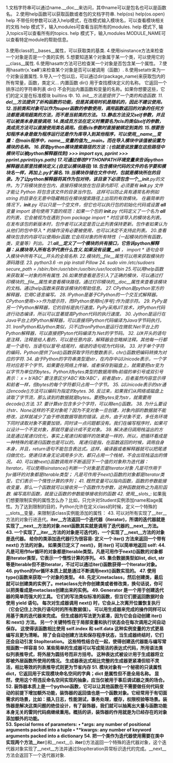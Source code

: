 1.文档字符串可以通过name.__doc__来访问，其中name可以是包名也可以是函数名。
2.使用help函数可以获取函数或者包的文档字符串.
	help(os)
	help(os.open)
	help 不带任何参数可以进入help模式，在改模式输入模块名，可以查看模块相关的文档
	help 模式下，输入modules可查看当前所有的modules.
	help 模式下, 输入topics可以查看所有的topics.
	help 模式下，输入modules MODULE_NAME可以查看特定module的帮助信息。

3.使用class的__bases__属性，可以获取类的基类.
4.使用isinstance方法来检查一个对象是否是一个类的实例.
5.想要知道某个对象属于某一个类，可以使用它的__class__属性.
6.使用hasattr方法可已检查某一个对象是否包含某一个属性。
7.使用hasattr(x.'__call__')来检查某个对象是否可以被调用（函数）.
8.使用setattr来为一个对象设置属性.
9.导入一个包以后，可以通过dir(package_name)来获取包内的所有常量，函数，类定义...
	内置函数 dir() 用于查找模块定义的名称。 它返回一个排序过的字符串列表
	dir() 不会列出内置函数和变量的名称。如果你想要这些，它们的定义是在标准模块 builtins 中.
10. __init__方法是提供了一个类的构造函数.
11. __del__方法提供了析构函数的功能，但是其调用时机是随机的，因此不建议使用。
12.当前类和对象可以作为super函数的参数使用，调用函数返回的对象的任何方法都是调用超类的方法，而不是当前类的方法。
13.静态方法没又self参数，并且可以被类本身直接调用.
14.类成员方法在定义时需要名为cls的类似self的参数，类成员方法可以直接使用类名调用。但是cls参数时直接被绑定到类的.
15.想要告知程序本身是做为程序运行还是作为库导入到其他程序，可以使用__name__变量：在main程序中，__name__变量的值为__main__。而在导入模块中该值被设置为模块的名称。
16.获取python模块搜索路径的方法：(也就是说放置在这些路径中模块可以被python解释器找到)
	>>> import sys, pprint
	>>> pprint.pprint(sys.path)
17.可通过修改PYTHONPATH环境变量来告诉python解释器去那里找模块定义.(自定以模块路径)
18.包含模块代码的文件的名字要和模块名一样，再加上.py扩展名.
19.当模块存储在文件中时，包就是模块所在的目录。为了让python解释器将其作为包对待，该目录下必须包含一个__init__.py的文件。为了将模块放在包内，直接将模块放在包目录内即可.
	必须要有 __init__.py 文件才能让 Python 将包含该文件的目录当作包。 这样可以防止具有通常名称例如 string 的目录在无意中隐藏稍后在模块搜索路径上出现的有效模块。 在最简单的情况下，__init__.py 可以只是一个空文件，但它也可以执行包的初始化代码或设置 __all__ 变量
	import 语句使用下面的规范：如果一个包的 __init__.py 代码定义了一个名为 __all__ 的列表，它会被视为在遇到 from package import * 时应该导入的模块名列表。在发布该包的新版本时，包作者可以决定是否让此列表保持更新。包作者如果认为从他们的包中导入 * 的操作没有必要被使用，也可以决定不支持此列表。
20.查看模块包含的内容可以使用dir函数.它会将对象的所有特性（一起模块的所有函数，类，变量等）列出。
21.__all__定义了一个模块的共有接口，它告诉python解释器：从模块导入所有名字代表什么含义.如果没有设置__all___ ， import * 语句会导入模块中所有不以__开头的全局名称.
22.模块的__file__属性可以用来获取模块的源码路径.
23. python3.6 -m pip install Pillow
24. sudo vim /etc/sudoers
	secure_path = /sbin:/bin:/usr/sbin:/usr/bin:/usr/local/bin
25.可以用help函数来获取某一对象的所有属性.
26.如果想查看是否引入了正确的模块，可以通过打印模块的__file__属性来查看模块路径。通过打印模块的__doc__属性来查看该模块的文档。通过help函数来获取该模块的帮助信息。
27. CPython是python官方的解释器，它用C语言编写。
28. IPython是基于CPython的一个交互式解释器。CPython使用>>>作为提示符，而IPython使用In[序号]:作为提示符。
29. PyPy是另一个Python解释器，它的目标是执行速度。PyPy采用JIT技术，对Python代码进行动态编译，所以可以显著提高Python代码的执行速度。
30. Jython是运行在Java平台上的Python解释器，可以直接将Python代码编译为Java字节码执行。
31. IronPython和Jython类似，只不过IronPython是运行在微软.Net平台上的Python解释器，可以直接把Pyton代码编译为.Net的字节码。
32. 以#开头的语句是注释，注释是给人看的，可以是任意内容，解释器会忽略掉注释。其他每一行都是一个语句，当语句以冒号:结尾时，缩进的语句视为代码块。
33. 对于单个字符的编码，Python提供了ord()函数获取字符的整数表示，chr()函数把编码转换为对应的字符.
34. 由于Python的字符串类型是str，在内存中以Unicode表示，一个字符对应若干个字节。如果要在网络上传输，或者保存到磁盘上，就需要把str变为以字节为单位的bytes。Python对bytes类型的数据用带b前缀的单引号或双引号表示：
		x = b'ABC'
	要注意区分'ABC'和b'ABC'，前者是str，后者虽然内容显示得和前者一样，但bytes的每个字符都只占用一个字节。
35. 以Unicode表示的str通过encode()方法可以编码为指定的bytes.
36. 反过来，如果我们从网络或磁盘上读取了字节流，那么读到的数据就是bytes。要把bytes变为str，就需要用decode()方法.
37. 要计算str包含多少个字符，可以用len()函数。
38. 为什么要设计str、None这样的不变对象呢？因为不变对象一旦创建，对象内部的数据就不能修改，这样就减少了由于修改数据导致的错误。此外，由于对象不变，多任务环境下同时读取对象不需要加锁，同时读一点问题都没有。我们在编写程序时，如果可以设计一个不变对象，那就尽量设计成不变对象。
39. 解决递归调用栈溢出的方法是通过尾递归优化，事实上尾递归和循环的效果是一样的，所以，把循环看成是一种特殊的尾递归函数也是可以的。
	尾递归是指，在函数返回的时候，调用自身本身，并且，return语句不能包含表达式。这样，编译器或者解释器就可以把尾递归做优化，使递归本身无论调用多少次，都只占用一个栈帧，不会出现栈溢出的情况。
40. 可以被next()函数调用并不断返回下一个值的对象称为迭代器：Iterator。可以使用isinstance()判断一个对象是否是Iterator对象
	凡是可作用于for循环的对象都是Iterable类型；
	凡是可作用于next()函数的对象都是Iterator类型，它们表示一个惰性计算的序列；
41. 既然变量可以指向函数，函数的参数能接收变量，那么一个函数就可以接收另一个函数作为参数，这种函数就称之为高阶函数.
	编写高阶函数，就是让函数的参数能够接收别的函数
42. 使用__slots__: 如果我们想要限制实例的属性怎么办？比如，只允许对Student实例添加name和age属性。为了达到限制的目的，Python允许在定义class的时候，定义一个特殊的__slots__变量，来限制该class实例能添加的属性：
43. 可以对所有实现了__iter__方法的对象行进迭代。__iter__方法返回一个迭代器（iterator)，所谓的迭代器就是实现了__next__方法的对象.next函数其实就是调用了迭代器的__next__方法。
43. 一个实现了__iter__方法的对象是可迭代的，一个实现了__next__方法的对象是迭代器。
    给你的类添加迭代器行为很容易: 定义一个 __iter__() 方法来返回一个带有 __next__() 方法的对象。 如果类已定义了 __next__()，则 __iter__() 可以简单地返回 self:
44. 凡是可用作for循环的对象都是Iterable类型。凡是可用作于next()函数的对象都是Iterator类型，它表示一个惰性计算的序列。
45. 集合数据类型如list, dict, str等是Iterable但不是Iterator，不过可以通过iter()函数获得一个Iterator对象。
46. python的for循环本质上就是通过不断调用next()函数实现的。
47. 使用type()函数来获取一个对象的类型。
48. 先定义metaclass，然后创建类，最后就可以创建类的实例了。metaclass允许你创建类或者修改类，换句话说，你可以把类看成是metaclass创建出来的实例。
49. Generator 是一个用于创建迭代器的简单而强大的工具。 它们的写法类似标准的函数，但当它们要返回数据时会使用 yield 语句。 每次对生成器调用 next() 时，它会从上次离开位置恢复执行（它会记住上次执行语句时的所有数据值）。
	可以用生成器来完成的操作同样可以用基于类的迭代器来完成。 但生成器的写法更为紧凑，因为它会自动创建 __iter__() 和 __next__() 方法。
	另一个关键特性在于局部变量和执行状态会在每次调用之间自动保存。 这使得该函数相比使用 self.index 和 self.data 这种实例变量的方式更易编写且更为清晰。
	除了会自动创建方法和保存程序状态，当生成器终结时，它们还会自动引发 StopIteration。 这些特性结合在一起，使得创建迭代器能与编写常规函数一样容易
50. 某些简单的生成器可以写成简洁的表达式代码，所用语法类似列表推导式，将外层为圆括号而非方括号。 这种表达式被设计用于生成器将立即被外层函数所使用的情况。 生成器表达式相比完整的生成器更紧凑但较不灵活，相比等效的列表推导式则更为节省内存
51. 模块对象有一个秘密的只读属性 __dict__，它返回用于实现模块命名空间的字典；__dict__ 是属性但不是全局名称。 显然，使用这个将违反命名空间实现的抽象，应当仅被用于事后调试器之类的场合。
52. 装饰器本质上是一个python函数，它可以让其他函数在不需要做任何代码变动的前提下增加额外功能，装饰器的返回值也是一个函数对象。它经常用于有切面需求的场景，比如：插入日志，性能测试，事务处理，缓存，权限校验等场景。装饰器是解决这类问题的绝佳设计，有了装饰器，我们就可以抽离出大量与函数功能本身无关的雷同代码病继续重用。概括的讲，装饰器的作用就是为已经存在的对象添加额外的功能。	
53. Special forms of parameters:
	• *args: any number of positional arguments packed into a tuple
	• **kwargs: any number of keyword arguments packed into a dictionary
54. 把一个类作为迭代器使用需要在类中实现两个方法__iter__()和__next__(). __iter__()方法返回一个特殊的迭代器对象，这个迭代器对象实现了__next__方法并通过StopIteration异常标识迭代的完成。__next__方法会返回下一个迭代器对象.
